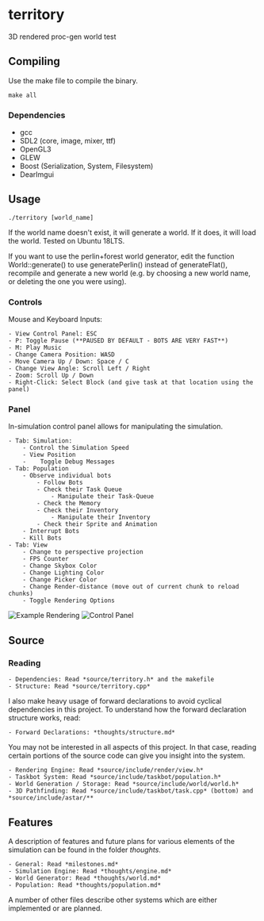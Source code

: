 # territory
3D rendered proc-gen world test

## Compiling

Use the make file to compile the binary.

    make all
    
### Dependencies
- gcc
- SDL2 (core, image, mixer, ttf)
- OpenGL3
- GLEW
- Boost (Serialization, System, Filesystem)
- DearImgui

## Usage
    ./territory [world_name]
If the world name doesn't exist, it will generate a world. If it does, it will load the world. Tested on Ubuntu 18LTS.

If you want to use the perlin+forest world generator, edit the function World::generate() to use generatePerlin() instead of generateFlat(), recompile and generate a new world (e.g. by choosing a new world name, or deleting the one you were using).

### Controls
Mouse and Keyboard Inputs:

	- View Control Panel: ESC
	- P: Toggle Pause (**PAUSED BY DEFAULT - BOTS ARE VERY FAST**)
	- M: Play Music
	- Change Camera Position: WASD
	- Move Camera Up / Down: Space / C
	- Change View Angle: Scroll Left / Right
	- Zoom: Scroll Up / Down
	- Right-Click: Select Block (and give task at that location using the panel)

### Panel
In-simulation control panel allows for manipulating the simulation.

	- Tab: Simulation:
		- Control the Simulation Speed
		- View Position
		-	 Toggle Debug Messages
	- Tab: Population
		- Observe individual bots
			- Follow Bots
			- Check their Task Queue
				- Manipulate their Task-Queue
			- Check the Memory
			- Check their Inventory
				- Manipulate their Inventory
			- Check their Sprite and Animation
		- Interrupt Bots
		- Kill Bots
	- Tab: View
		- Change to perspective projection
		- FPS Counter
		- Change Skybox Color
		- Change Lighting Color
		- Change Picker Color
		- Change Render-distance (move out of current chunk to reload chunks)
		- Toggle Rendering Options

![Example Rendering](https://github.com/weigert/territory/blob/master/resource/test.png)
![Control Panel](https://github.com/weigert/territory/blob/master/resource/test2.png)

## Source
### Reading

	- Dependencies: Read *source/territory.h* and the makefile
	- Structure: Read *source/territory.cpp*

I also make heavy usage of forward declarations to avoid cyclical dependencies in this project. To understand how the forward declaration structure works, read:

	- Forward Declarations: *thoughts/structure.md*

You may not be interested in all aspects of this project. In that case, reading certain portions of the source code can give you insight into the system.

	- Rendering Engine: Read *source/include/render/view.h*
	- Taskbot System: Read *source/include/taskbot/population.h*
	- World Generation / Storage: Read *source/include/world/world.h*
	- 3D Pathfinding: Read *source/include/taskbot/task.cpp* (bottom) and *source/include/astar/**

## Features
A description of features and future plans for various elements of the simulation can be found in the folder *thoughts*.

	- General: Read *milestones.md*
	- Simulation Engine: Read *thoughts/engine.md*
	- World Generator: Read *thoughts/world.md*
	- Population: Read *thoughts/population.md*

A number of other files describe other systems which are either implemented or are planned.
